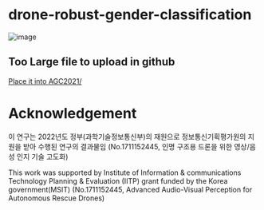 # drone-robust-gender-classification

![image](https://user-images.githubusercontent.com/39723411/205220727-e9cca01c-b1f4-4afe-875c-a53c7790ca0e.png)


## Too Large file to upload in github
[Place it into AGC2021/](https://drive.google.com/file/d/1N2NAxBDdmVgf5J8tL_hMXRNuW1TKJUk4/view?usp=sharing)


# Acknowledgement
이 연구는 2022년도 정부(과학기술정보통신부)의 재원으로 정보통신기획평가원의 지원을 받아 수행된 연구의 결과물임 (No.1711152445, 인명 구조용 드론을 위한 영상/음성 인지 기술 고도화)

This work was supported by Institute of Information & communications Technology Planning & Evaluation (IITP) grant funded by the Korea government(MSIT) (No.1711152445, Advanced Audio-Visual Perception for Autonomous Rescue Drones)
